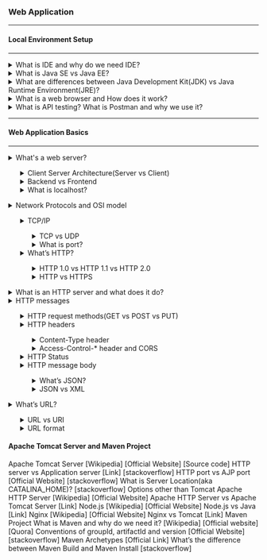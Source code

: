 ### Web Application
<hr />

#### Local Environment Setup

<hr />

<details>
<summary>What is IDE and why do we need IDE?</summary>
    <ul>
        <li>Integrated Development Environment</li>
        <li>Quickly navigating to a type without needing to worry about namespace, project etc</li>
        <li>Navigating to members by treating them as hyperlinks</li>
        <li>Autocompletion when you can't remember the names of all members by heart</li>
        <li>Automatic code generation</li>
        <li>Refactoring (massive one)</li>
        <li>Organise imports (automatically adding appropriate imports in Java, using directives in C#)</li>
        <li>Warning-as-you-type (i.e. some errors don't even require a compile cycle)</li>
        <li>Hovering over something to see the docs</li>
        <li>Keeping a view of files, errors/warnings/console/unit tests etc and source code all on the screen at the same time in a useful way</li>
        <li>Ease of running unit tests from the same window</li>
        <li>Integrated debugging</li>
        <li>Integrated source control</li>
        <li>Navigating to where a compile-time error or run-time exception occurred directly from the error details.</li>
    </ul> 
</details>

<details>
<summary>What is Java SE vs Java EE?</summary>
    <ul>
        <li>Java Platform, Standard Edition (Java SE) is a computing platform for development and deployment of portable code for desktop and server environments.</li>
        <li>Jakarta EE, formerly Java Platform, Enterprise Edition (Java EE) and Java 2 Platform, Enterprise Edition (J2EE) is a set of specifications, extending Java SE 8 with specifications for enterprise features such as distributed computing and web services. </li>
        <li>Java ME = Micro Edition. </li>
    </ul> 
</details>

<details>
<summary>What are differences between Java Development Kit(JDK) vs Java Runtime Environment(JRE)?</summary>
    <ul>
        <li>The JRE is the Java Runtime Environment. It is a package of everything necessary to run a compiled Java program, including the Java Virtual Machine (JVM), the Java Class Library, the java command, and other infrastructure. However, it cannot be used to create new programs.</li>
        <li>The JDK is the Java Development Kit, the full-featured SDK for Java. It has everything the JRE has, but also the compiler (javac) and tools (like javadoc and jdb). It is capable of creating and compiling programs.</li>
    </ul> 
</details>

<details>
<summary>What is a web browser and How does it work?</summary>
    <ul>
        <li>A web browser (commonly referred to as a browser) is a software application for accessing (locate, retrieve and display) information on the World Wide Web.</li>
        <li>As a client/server model, the browser is the client run on a computer that contacts the Web server and requests information. The Web server sends the information back to the Web browser which displays the results on the computer or other Internet-enabled device that supports a browser. </li>
    </ul> 
</details>

<details>
<summary>What is API testing? What is Postman and why we use it? </summary>
    <ul>
        <li>API testing is a type of software testing that involves testing application programming interfaces (APIs) directly and as part of integration testing to determine if they meet expectations for functionality, reliability, performance, and security.</li>
        <li>Postman is a great tool when trying to dissect RESTful APIs made by others or test ones you have made yourself. It offers a sleek user interface with which to make HTML requests, without the hassle of writing a bunch of code just to test an API's functionality. </li>
    </ul> 
</details>

<hr />

#### Web Application Basics

<hr />
<details>
<summary>What's a web server? </summary>
    <ul>
        <li>A web server is server software, or hardware dedicated to running this software, that can satisfy client requests on the World Wide Web. </li>
    </ul> 
</details>

<ul>
<details>
<summary>Client Server Architecture(Server vs Client) </summary>
    <ul>
        <li>Client–server model is a distributed application structure that partitions tasks or workloads between the servers (providers of a resource or service) , and clients (service requesters). </li>
    </ul> 
</details>

<details>
<summary>Backend vs Frontend </summary>
    <ul>
        <li>Front End Development: The part of a website that user interacts with directly is termed as front end. 
            <ul>
                <li>Front end Languages: HTML(Hyper Text Markup Language), CSS(Cascading Style Sheets), JavaScript. </li>
                <li>Front End Frameworks and Libraries: AngularJS/ React.js/ jQuery/ SASS </li>
            </ul>
        </li>
        <li>Backend Development: Backend is server side of the website. It stores and arranges data, and also makes sure everything on the client-side of the website works fine.
             <ul>
                 <li>Front end Languages: PHP/c++/java/python/js. </li>
                 <li>Front End Frameworks and Libraries: Express, Django, Rails, Laravel, Spring, etc. </li>
             </ul>
        </li>
    </ul> 
</details>

<details>
<summary>What is localhost? </summary>
    <ul>
localhost is a hostname that refers to the current computer used to access it. It is used to access the network services that are running on the host via the loopback network interface. Using the loopback interface bypasses any local network interface hardware.
    </ul> 
</details>

</ul>

<details>
<summary>Network Protocols and OSI model </summary>
    <ul>
        <li>Open Systems Interconnection model (OSI model) </li>
        <li> Application / Presentation / Session layer / Transport / Network / Data link / Physical layer </li>
    </ul> 
</details>

<ul>
<details>
<summary>TCP/IP </summary>
    <ul>
        <li>Transmission Control Protocol (TCP) /  Internet Protocol (IP)  </li>
        <li>The Internet protocol suite is the conceptual model and set of communications protocols used in the Internet and similar computer networks. </li>
    </ul> 
</details>

<ul>
<details>
<summary>TCP vs UDP </summary>
    <ul>
        <li> Transmission Control Protocol (TCP) is a connection-oriented protocol that computers use to communicate over the internet. It is one of the main protocols in TCP/IP networks. TCP provides error-checking and guarantees delivery of data and that packets will be delivered in the order they were sent. </li>
        <li> User Datagram Protocol (UDP) is a connectionless protocol that works just like TCP but assumes that error-checking and recovery services are not required. Instead, UDP continuously sends datagrams to the recipient whether they receive them or not. </li>
        <li> Similarity: They both work on the transport layer of the TCP/IP protocol stack and both use the IP protocol./li>
        <li> Difference: Connection and connectionless / Reliability / Flow control / Ordering / Speed</li>
        <li> Usage:
            <ul>
                <li> TCP - require high reliability where timing is less of a concern.</li>
                <li> UDP - require speed and efficiency</li>
            </ul>
        </li>
    </ul> 
</details>

<details>
<summary> What is port?</summary>
    <ul>
        <li> a port is a communication endpoint. </li>
        <li> At the software level, within an operating system, a port is a logical construct that identifies a specific process or a type of network service. </li>
        <li> Identified for each transport protocol and address combination by a 16-bit unsigned number, known as the port number.</li>
        <Li> The most common transport protocols: TCP, UDP. </Li>
    </ul> 
</details>
</ul>

<details>
<summary>What’s HTTP? </summary>
    <ul>
        <li> The Hypertext Transfer Protocol (HTTP) is an application layer protocol for distributed, collaborative, hypermedia information systems. </li>
        <li> </li>
    </ul> 
</details>

<ul>

<details>
<summary>HTTP 1.0 vs HTTP 1.1 vs HTTP 2.0 </summary>
    <ul>
        <li> 1989 / 1997 / 2015 </li>
    </ul> 
</details>

<details>
<summary>HTTP vs HTTPS </summary>
    <ul>
        <li> HTTPS means that you tunnel the HTTP protocol over TLS/SSL which encrypts the HTTP payload.</li>
    </ul> 
</details>
</ul>

</ul>

<details>
<summary>What is an HTTP server and what does it do? </summary>
    <ul>
        <li> HTTP Server AKA web server responds to requests from web browsers like firefox or chrome. </li>
        <li> The HTTP Server is the implementation of that protocol in a piece of Software.</li>
    </ul> 
</details>

<details>
<summary>HTTP messages </summary>
    <ul>
        <li> HTTP messages are how data is exchanged between a server and a client. </li>
        <li> There are two types of messages: requests sent by the client to trigger an action on the server, and responses, the answer from the server.</li>
    </ul> 
</details>

<ul>
<details>
<summary>HTTP request methods(GET vs POST vs PUT) </summary>
    <ul>
        <li> HTTP works as a request-response protocol between a client and server.</li>
        <li> GET is used to request data from a specified resource.</li>
        <li> POST is used to send data to a server to create/update a resource.</li>
        <li> PUT is used to send data to a server to create/update a resource.</li>
        <li> Difference btn POST and PUT: when calling multiple times, PUT has the same result, while POST creates the same resource multiple times. </li>
    </ul> 
</details>


<details>
<summary> HTTP headers </summary>
    <ul>
        <li> HTTP headers from a request follow the same basic structure of an HTTP header: a case-insensitive string followed by a colon (':') and a value whose structure depends upon the header. </li>
        <li> 
            <ul>
                <li> General headers, like Via, apply to the message as a whole.</li>
                <li> Request headers, like User-Agent, Accept-Type, modify the request by specifying it further (like Accept-Language), by giving context (like Referer), or by conditionally restricting it (like If-None).</li>
                <li> Representation metadata headers (formerly entity headers), like Content-Length that describe the encoding and format of the message body (only present if the message has a body).</li>
            </ul>
        </li>
    </ul> 
    <p><img src="HTTP_request_headers3.png" alt="description" width="213" height="70" /></p>
</details>

<ul>
<details>
<summary> Content-Type header</summary>
    <ul>
        <li> The Content-Type entity header is used to indicate the media type of the resource. </li>
    </ul> 
</details>

<details>
<summary> Access-Control-* header and CORS</summary>
    <ul>
        <li> Cross-Origin Resource Sharing (CORS) is an HTTP-header based mechanism that allows a server to indicate any other origins (domain, scheme, or port) than its own from which a browser should permit loading of resources. </li>
        <li> ??? </li>
    </ul> 
</details>
</ul>

<details>
<summary> HTTP Status </summary>
    <ul>
        <li> 1xx: Information </li>
        <li> 2xx: Successful </li>
        <li> 3xx: Redirection </li>
        <li> 4xx: Client Error </li>     
        <li> 5xx: Server Error</li>   
    </ul> 
</details>

<details>
<summary> HTTP message body</summary>
    <ul>
        <li> HTTP Message Body is the data bytes transmitted in an HTTP transaction message immediately following the headers if there are any. </li>
        <li> The request/response message consists of the following:
            <ul>
                <li> Request line, such as GET /logo.gif HTTP/1.1 or Status line, such as HTTP/1.1 200 OK,</li>
                <li> Headers </li>
                <li> An empty line </li>
                <li> Optional HTTP message body data </li>
            </ul>
        </li>
    </ul> 
</details>

<ul>
<details>
<summary> What’s JSON? </summary>
    <ul> JSON (JavaScript Object Notation)
        <li> JSON is a language-independent data format. It was derived from JavaScript. </li>
        <li>  JSON filenames use the extension .json. </li>
    </ul> 
</details>

<details>
<summary> JSON vs XML</summary>
    <ul> Extensible Markup Language (XML) is a markup language.
        <li> HTML displays data and describes the structure of a webpage, whereas XML stores and transfers data. </li>
        <li> HTML is a simple predefined language, while XML is a standard language that defines other languages.</li>
    </ul> 
</details>
</ul>
</ul>

<details>
<summary> What’s URL?</summary>
    <ul> Uniform Resource Locator (URL)
    </ul> 
</details>

<ul>
<details>
<summary> URL vs URI</summary>
    <ul> URI stands for Uniform Resource Identifier.
        <li> URL is a subset of URI that specifies where a resource is exists and the mechanism for retrieving it.</li>
        <li> A URI is a superset of URL that identifies a resource either by URL or URN (Uniform Resource Name) or both.</li>
    </ul> 
</details>

<details>
<summary> URL format </summary>
    <ul>
        <li> A scheme. (HTTP (without SSL) or HTTPS (with SSL))</li>
        <li> A host. Host names can also be followed by a port number.  </li>
        <li> A path.</li>
        <li> A query string.</li>
    </ul> 
</details>
</ul>

#### Apache Tomcat Server and Maven Project
Apache Tomcat Server [Wikipedia] [Official Website] [Source code]
HTTP server vs Application server [Link] [stackoverflow]
HTTP port vs AJP port [Official Website] [stackoverflow]
What is Server Location(aka CATALINA_HOME)? [stackoverflow]
Options other than Tomcat
Apache HTTP Server [Wikipedia] [Official Website]
Apache HTTP Server vs Apache Tomcat Server [Link]
Node.js [Wikipedia] [Official Website]
Node.js vs Java [Link]
Nginx [Wikipedia] [Official Website]
Nginx vs Tomcat [Link]
Maven Project
What is Maven and why do we need it? [Wikipedia] [Official website] [Quora]
Conventions of groupId, artifactId and version [Official Website] [stackoverflow]
Maven Archetypes [Official Link]
What’s the difference between Maven Build and Maven Install [stackoverflow]